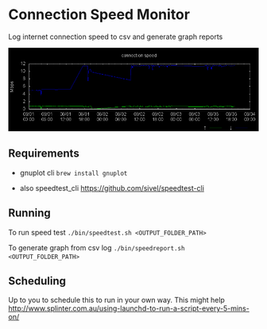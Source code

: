 # Connection Speed Monitor

Log internet connection speed to csv and generate graph reports

![example](https://raw.githubusercontent.com/ctracey/connection_speed_monitor/master/connection_speed_example.png)

## Requirements

 - gnuplot cli 
 `brew install gnuplot`

 - also speedtest_cli
https://github.com/sivel/speedtest-cli


## Running

To run speed test
`./bin/speedtest.sh <OUTPUT_FOLDER_PATH>`

To generate graph from csv log
`./bin/speedreport.sh <OUTPUT_FOLDER_PATH>`

## Scheduling

Up to you to schedule this to run in your own way.
This might help http://www.splinter.com.au/using-launchd-to-run-a-script-every-5-mins-on/

